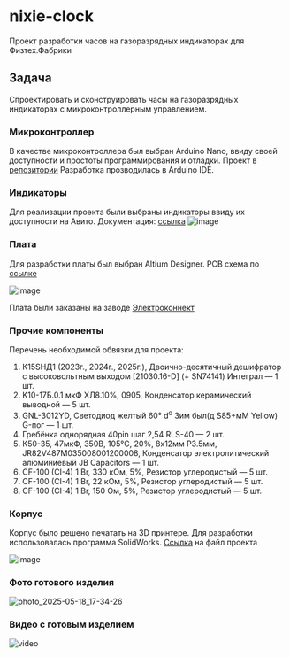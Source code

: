 # nixie-clock
Проект разработки часов на газоразрядных индикаторах для Физтех.Фабрики

## Задача
Cпроектировать и сконструировать часы на газоразрядных индикаторах с микроконтроллерным управлением.

### Микроконтроллер
В качестве микроконтроллера был выбран Arduino Nano, ввиду своей доступности и простоты программирования и отладки. Проект в [репозитории](https://github.com/sovus-tartar/nixie-clock/tree/main/firmware)
Разработка прозводилась в Arduino IDE.

### Индикаторы

Для реализации проекта были выбраны индикаторы ввиду их доступности на Авито. Документация: [ссылка](https://www.belchip.by/sitedocs/in14.pdf)
![image](https://github.com/user-attachments/assets/062d897e-ce6e-4f94-9e3f-2cd2dcdca8f1)

### Плата
Для разработки платы был выбран Altium Designer. PCB схема по [ссылке](https://github.com/sovus-tartar/gas-clock/tree/main/pcb)

![image](https://github.com/user-attachments/assets/ac83226a-479f-441f-b03e-6b125f855b9e)

Плата были заказаны на заводе [Электроконнект](https://pselectro.ru)

### Прочие компоненты

Перечень необходимой обвязки для проекта:
1. K15SHД1 (2023г., 2024г., 2025г.), Двоично-десятичный дешифратор с высоковольтным выходом [21030.16-D] (+ SN74141) Интеграл — 1 шт.
2. K10-17Б.0.1 мкФ ХЛ8.10%, 0905, Конденсатор керамический выводной — 5 шт.
3. GNL-3012YD, Светодиод желтый 60° d<sup>о</sup> Зим был(д S85+мМ Yellow) G-пог — 1 шт.
4. Гребёнка однорядная 40pin шаг 2,54 RLS-40 — 2 шт.
5. K50-35, 47мкФ, 350В, 105°C, 20%, 8x12мм P3.5мм, JR82V487M035008001200008, Конденсатор электролитический алюминиевый JB Capacitors — 1 шт.
6. CF-100 (CI-4) 1 Br, 330 кОм, 5%, Резистор углеродистый — 5 шт.
7. CF-100 (CI-4) 1 Br, 22 кОм, 5%, Резистор углеродистый — 5 шт.
8. CF-100 (CI-4) 1 Br, 150 Ом, 5%, Резистор углеродистый — 5 шт.

### Корпус
Корпус было решено печатать на 3D принтере. Для разработки использовалась программа SolidWorks. [Ссылка](https://github.com/sovus-tartar/gas-clock/tree/main/pcb) на файл проекта

![image](https://github.com/user-attachments/assets/5b833d4b-5348-4c53-af05-43e57753e7fa)

### Фото готового изделия

![photo_2025-05-18_17-34-26](https://github.com/user-attachments/assets/ad85f525-a96e-4b1b-977d-e3399714460d)

### Видео с готовым изделием

![video](https://github.com/user-attachments/assets/5918ca06-4706-4ea5-b1b2-e5c358f9ba01)

